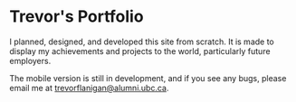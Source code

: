 # Trevor's Portfolio


I planned, designed, and developed this site from scratch. It is made to display my achievements and projects to the world, particularly future employers.

The mobile version is still in development, and if you see any bugs, please email me at trevorflanigan@alumni.ubc.ca.


